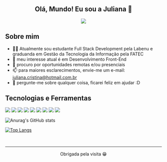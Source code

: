 <h2 align='center'> Olá, Mundo! Eu sou a Juliana 👋
</h2>

<p align="center">
  <img src="https://img.shields.io/badge/-LinkedIn-blue?style=flat-square&logo=Linkedin&logoColor=white&link=https://www.linkedin.com/in/julianacristinapedroso/" />
</p>

## Sobre mim

- 👩‍💻 Atualmente sou estudante Full Stack Development pela Labenu e graduanda em Gestão da Tecnologia da Informação pela FATEC
- 🎯 meu interesse atual é em Desenvolvimento Front-End
- 💼 procuro por oportunidades remotas e/ou presenciais 
- 📫 para maiores esclarecimentos, envie-me um e-mail: juliana.cristina@hotmail.com.br
- 💬 pergunte-me sobre qualquer coisa, ficarei feliz em ajudar :D

## Tecnologias e Ferramentas
 
<img src='https://img.shields.io/badge/HTML5-E34F26?style=for-the-badge&logo=html5&logoColor=white' /> <img src='https://img.shields.io/badge/CSS3-1572B6?style=for-the-badge&logo=css3&logoColor=white' /> <img src='https://img.shields.io/badge/JavaScript-F7DF1E?style=for-the-badge&logo=javascript&logoColor=black' /> <img src='https://img.shields.io/badge/TypeScript-007ACC?style=for-the-badge&logo=typescript&logoColor=white' /> <img src='https://img.shields.io/badge/React-20232A?style=for-the-badge&logo=react&logoColor=61DAFB' /> <img src='https://img.shields.io/badge/C%23-239120?style=for-the-badge&logo=c-sharp&logoColor=white' /> <img src='https://img.shields.io/badge/Git-F05032?style=for-the-badge&logo=git&logoColor=white' /> <img src='https://img.shields.io/badge/Material--UI-0081CB?style=for-the-badge&logo=material-ui&logoColor=white' /> <img src='https://img.shields.io/badge/Bootstrap-563D7C?style=for-the-badge&logo=bootstrap&logoColor=white' />

![Anurag's GitHub stats](https://github-readme-stats.vercel.app/api?username=julianapedroso&show_icons=true) 

[![Top Langs](https://github-readme-stats.vercel.app/api/top-langs/?username=julianapedroso&layout=compact)](https://github.com/julianapedroso/github-readme-stats)

<br />
<hr />

<p align='center'> Obrigada pela visita 😁
</p>
<!--
**julianapedroso/julianapedroso** is a ✨ _special_ ✨ repository because its `README.md` (this file) appears on your GitHub profile.

Here are some ideas to get you started:

- 🔭 I’m currently working on ...
- 🌱 I’m currently learning ...
- 👯 I’m looking to collaborate on ...
- 🤔 I’m looking for help with ...
- 💬 Ask me about ...
- 📫 How to reach me: ...
- 😄 Pronouns: ...
- ⚡ Fun fact: ...
-->
